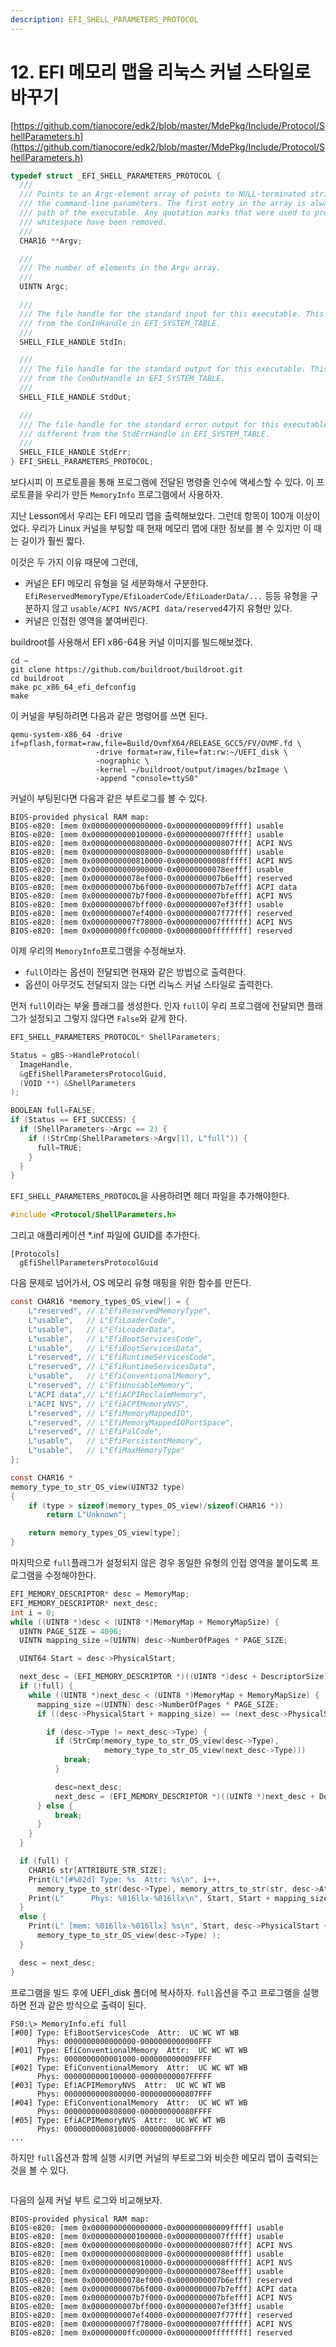 ```yaml
---
description: EFI_SHELL_PARAMETERS_PROTOCOL
---
```


# 12. EFI 메모리 맵을 리눅스 커널 스타일로 바꾸기

[https://github.com/tianocore/edk2/blob/master/MdePkg/Include/Protocol/ShellParameters.h](https://github.com/tianocore/edk2/blob/master/MdePkg/Include/Protocol/ShellParameters.h)

```c
typedef struct _EFI_SHELL_PARAMETERS_PROTOCOL {
  ///
  /// Points to an Argc-element array of points to NULL-terminated strings containing
  /// the command-line parameters. The first entry in the array is always the full file
  /// path of the executable. Any quotation marks that were used to preserve
  /// whitespace have been removed.
  ///
  CHAR16 **Argv;

  ///
  /// The number of elements in the Argv array.
  ///
  UINTN Argc;

  ///
  /// The file handle for the standard input for this executable. This may be different
  /// from the ConInHandle in EFI_SYSTEM_TABLE.
  ///
  SHELL_FILE_HANDLE StdIn;

  ///
  /// The file handle for the standard output for this executable. This may be different
  /// from the ConOutHandle in EFI_SYSTEM_TABLE.
  ///
  SHELL_FILE_HANDLE StdOut;

  ///
  /// The file handle for the standard error output for this executable. This may be
  /// different from the StdErrHandle in EFI_SYSTEM_TABLE.
  ///
  SHELL_FILE_HANDLE StdErr;
} EFI_SHELL_PARAMETERS_PROTOCOL;
```

보다시피 이 프로토콜을 통해 프로그램에 전달된 명령줄 인수에 액세스할 수 있다. 이 프로토콜을 우리가 만든 `MemoryInfo` 프로그램에서 사용하자.

지난 Lesson에서 우리는 EFI 메모리 맵을 출력해보았다. 그런데 항목이 100개 이상이었다. 우리가 Linux 커널을 부팅할 때 현재 메모리 맵에 대한 정보를 볼 수 있지만 이 때는 길이가  훨씬 짧다.

이것은 두 가지 이유 때문에 그런데,

* 커널은 EFI 메모리 유형을 덜 세분화해서 구분한다. `EfiReservedMemoryType/EfiLoaderCode/EfiLoaderData/...` 등등 유형을 구분하지 않고 `usable/ACPI NVS/ACPI data/reserved`4가지 유형만 있다.
* 커널은 인접한 영역을 붙여버린다.

buildroot를 사용해서 EFI x86-64용 커널 이미지를 빌드해보겠다.

```shell
cd ~
git clone https://github.com/buildroot/buildroot.git
cd buildroot
make pc_x86_64_efi_defconfig
make
```

이 커널을 부팅하려면 다음과 같은 명령어를 쓰면 된다.

```shell
qemu-system-x86_64 -drive if=pflash,format=raw,file=Build/OvmfX64/RELEASE_GCC5/FV/OVMF.fd \
                   -drive format=raw,file=fat:rw:~/UEFI_disk \
                   -nographic \
                   -kernel ~/buildroot/output/images/bzImage \
                   -append "console=ttyS0"
```

커널이 부팅된다면 다음과 같은 부트로그를 볼 수 있다.

```shell
BIOS-provided physical RAM map:
BIOS-e820: [mem 0x0000000000000000-0x000000000009ffff] usable
BIOS-e820: [mem 0x0000000000100000-0x00000000007fffff] usable
BIOS-e820: [mem 0x0000000000800000-0x0000000000807fff] ACPI NVS
BIOS-e820: [mem 0x0000000000808000-0x000000000080ffff] usable
BIOS-e820: [mem 0x0000000000810000-0x00000000008fffff] ACPI NVS
BIOS-e820: [mem 0x0000000000900000-0x00000000078eefff] usable
BIOS-e820: [mem 0x00000000078ef000-0x0000000007b6efff] reserved
BIOS-e820: [mem 0x0000000007b6f000-0x0000000007b7efff] ACPI data
BIOS-e820: [mem 0x0000000007b7f000-0x0000000007bfefff] ACPI NVS
BIOS-e820: [mem 0x0000000007bff000-0x0000000007ef3fff] usable
BIOS-e820: [mem 0x0000000007ef4000-0x0000000007f77fff] reserved
BIOS-e820: [mem 0x0000000007f78000-0x0000000007ffffff] ACPI NVS
BIOS-e820: [mem 0x00000000ffc00000-0x00000000ffffffff] reserved
```

이제 우리의 `MemoryInfo`프로그램을 수정해보자.

* `full`이라는 옵션이 전달되면 현재와 같은 방법으로 출력한다.
* 옵션이 아무것도 전달되지 않는 다면 리눅스 커널 스타일로 출력한다.

먼저 `full`이라는 부울 플래그를 생성한다. 인자 `full`이 우리 프로그램에 전달되면 플래그가 설정되고 그렇지 않다면 `False`와 같게 한다.

```c
EFI_SHELL_PARAMETERS_PROTOCOL* ShellParameters;

Status = gBS->HandleProtocol(
  ImageHandle,
  &gEfiShellParametersProtocolGuid,
  (VOID **) &ShellParameters
);

BOOLEAN full=FALSE;
if (Status == EFI_SUCCESS) {
  if (ShellParameters->Argc == 2) {
    if (!StrCmp(ShellParameters->Argv[1], L"full")) {
      full=TRUE;
    }
  }
}
```

`EFI_SHELL_PARAMETERS_PROTOCOL`을 사용하려면 헤더 파일을 추가해야한다.

```c
#include <Protocol/ShellParameters.h>
```

그리고 애플리케이션 \*.inf 파일에 GUID를 추가한다.

```
[Protocols]
  gEfiShellParametersProtocolGuid
```

다음 문제로 넘어가서, OS 메모리 유형 매핑을 위한 함수를 만든다.

```c
const CHAR16 *memory_types_OS_view[] = {
    L"reserved", // L"EfiReservedMemoryType",
    L"usable",   // L"EfiLoaderCode",
    L"usable",   // L"EfiLoaderData",
    L"usable",   // L"EfiBootServicesCode",
    L"usable",   // L"EfiBootServicesData",
    L"reserved", // L"EfiRuntimeServicesCode",
    L"reserved", // L"EfiRuntimeServicesData",
    L"usable",   // L"EfiConventionalMemory",
    L"reserved", // L"EfiUnusableMemory",
    L"ACPI data",// L"EfiACPIReclaimMemory",
    L"ACPI NVS", // L"EfiACPIMemoryNVS",
    L"reserved", // L"EfiMemoryMappedIO",
    L"reserved", // L"EfiMemoryMappedIOPortSpace",
    L"reserved", // L"EfiPalCode",
    L"usable",   // L"EfiPersistentMemory",
    L"usable",   // L"EfiMaxMemoryType"
};

const CHAR16 *
memory_type_to_str_OS_view(UINT32 type)
{
    if (type > sizeof(memory_types_OS_view)/sizeof(CHAR16 *))
        return L"Unknown";

    return memory_types_OS_view[type];
}
```

마지막으로 `full`플래그가 설정되지 않은 경우 동일한 유형의 인접 영역을 붙이도록 프로그램을 수정해야한다.

```c
EFI_MEMORY_DESCRIPTOR* desc = MemoryMap;
EFI_MEMORY_DESCRIPTOR* next_desc;
int i = 0;
while ((UINT8 *)desc < (UINT8 *)MemoryMap + MemoryMapSize) {
  UINTN PAGE_SIZE = 4096;
  UINTN mapping_size =(UINTN) desc->NumberOfPages * PAGE_SIZE;

  UINT64 Start = desc->PhysicalStart;

  next_desc = (EFI_MEMORY_DESCRIPTOR *)((UINT8 *)desc + DescriptorSize);
  if (!full) {
    while ((UINT8 *)next_desc < (UINT8 *)MemoryMap + MemoryMapSize) {
      mapping_size =(UINTN) desc->NumberOfPages * PAGE_SIZE;
      if ((desc->PhysicalStart + mapping_size) == (next_desc->PhysicalStart)) {

        if (desc->Type != next_desc->Type) {
          if (StrCmp(memory_type_to_str_OS_view(desc->Type),
                     memory_type_to_str_OS_view(next_desc->Type)))
            break;
          }

          desc=next_desc;
          next_desc = (EFI_MEMORY_DESCRIPTOR *)((UINT8 *)next_desc + DescriptorSize);
      } else {
          break;
      }
    }
  }

  if (full) {
    CHAR16 str[ATTRIBUTE_STR_SIZE];
    Print(L"[#%02d] Type: %s  Attr: %s\n", i++,
      memory_type_to_str(desc->Type), memory_attrs_to_str(str, desc->Attribute));
    Print(L"      Phys: %016llx-%016llx\n", Start, Start + mapping_size - 1);
  }
  else {
    Print(L" [mem: %016llx-%016llx] %s\n", Start, desc->PhysicalStart + mapping_size - 1,
      memory_type_to_str_OS_view(desc->Type) );
  }

  desc = next_desc;
}
```

프로그램을 빌드 후에 UEFI\_disk 폴더에 복사하자. `full`옵션을 주고 프로그램을 실행하면 전과 같은 방식으로 출력이 된다.

```
FS0:\> MemoryInfo.efi full
[#00] Type: EfiBootServicesCode  Attr:  UC WC WT WB
      Phys: 0000000000000000-0000000000000FFF
[#01] Type: EfiConventionalMemory  Attr:  UC WC WT WB
      Phys: 0000000000001000-000000000009FFFF
[#02] Type: EfiConventionalMemory  Attr:  UC WC WT WB
      Phys: 0000000000100000-00000000007FFFFF
[#03] Type: EfiACPIMemoryNVS  Attr:  UC WC WT WB
      Phys: 0000000000800000-0000000000807FFF
[#04] Type: EfiConventionalMemory  Attr:  UC WC WT WB
      Phys: 0000000000808000-000000000080FFFF
[#05] Type: EfiACPIMemoryNVS  Attr:  UC WC WT WB
      Phys: 0000000000810000-00000000008FFFFF
...
```

하지만 `full`옵션과 함께 실행 시키면 커널의 부트로그와 비슷한 메모리 맵이 출력되는 것을 볼 수 있다.

<figure><img src=".gitbook/assets/image (3) (2) (1).png" alt=""><figcaption></figcaption></figure>

다음의 실제 커널 부트 로그와 비교해보자.

```
BIOS-provided physical RAM map:
BIOS-e820: [mem 0x0000000000000000-0x000000000009ffff] usable
BIOS-e820: [mem 0x0000000000100000-0x00000000007fffff] usable
BIOS-e820: [mem 0x0000000000800000-0x0000000000807fff] ACPI NVS
BIOS-e820: [mem 0x0000000000808000-0x000000000080ffff] usable
BIOS-e820: [mem 0x0000000000810000-0x00000000008fffff] ACPI NVS
BIOS-e820: [mem 0x0000000000900000-0x00000000078eefff] usable
BIOS-e820: [mem 0x00000000078ef000-0x0000000007b6efff] reserved
BIOS-e820: [mem 0x0000000007b6f000-0x0000000007b7efff] ACPI data
BIOS-e820: [mem 0x0000000007b7f000-0x0000000007bfefff] ACPI NVS
BIOS-e820: [mem 0x0000000007bff000-0x0000000007ef3fff] usable
BIOS-e820: [mem 0x0000000007ef4000-0x0000000007f77fff] reserved
BIOS-e820: [mem 0x0000000007f78000-0x0000000007ffffff] ACPI NVS
BIOS-e820: [mem 0x00000000ffc00000-0x00000000ffffffff] reserved
```
